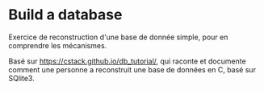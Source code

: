 # Build a database

Exercice de reconstruction d'une base de donnée simple, pour en comprendre les mécanismes.

Basé sur https://cstack.github.io/db_tutorial/, qui raconte et documente comment une personne a reconstruit une base de données en C, basé sur SQlite3.


